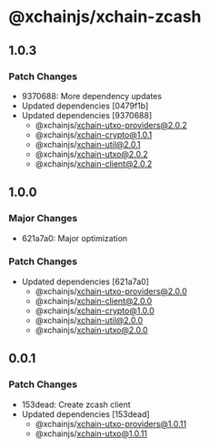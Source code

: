 # @xchainjs/xchain-zcash

## 1.0.3

### Patch Changes

- 9370688: More dependency updates
- Updated dependencies [0479f1b]
- Updated dependencies [9370688]
  - @xchainjs/xchain-utxo-providers@2.0.2
  - @xchainjs/xchain-crypto@1.0.1
  - @xchainjs/xchain-util@2.0.1
  - @xchainjs/xchain-utxo@2.0.2
  - @xchainjs/xchain-client@2.0.2

## 1.0.0

### Major Changes

- 621a7a0: Major optimization

### Patch Changes

- Updated dependencies [621a7a0]
  - @xchainjs/xchain-utxo-providers@2.0.0
  - @xchainjs/xchain-client@2.0.0
  - @xchainjs/xchain-crypto@1.0.0
  - @xchainjs/xchain-util@2.0.0
  - @xchainjs/xchain-utxo@2.0.0

## 0.0.1

### Patch Changes

- 153dead: Create zcash client
- Updated dependencies [153dead]
  - @xchainjs/xchain-utxo-providers@1.0.11
  - @xchainjs/xchain-utxo@1.0.11
